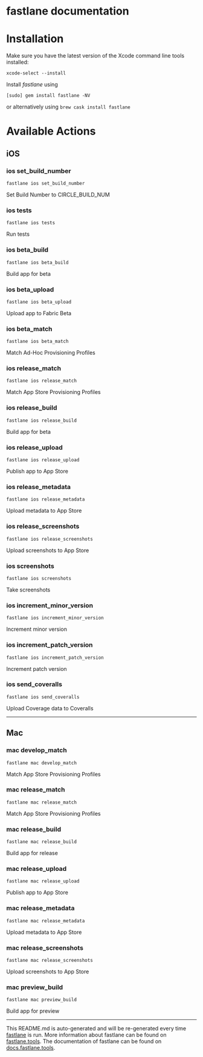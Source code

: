 fastlane documentation
================
# Installation

Make sure you have the latest version of the Xcode command line tools installed:

```
xcode-select --install
```

Install _fastlane_ using
```
[sudo] gem install fastlane -NV
```
or alternatively using `brew cask install fastlane`

# Available Actions
## iOS
### ios set_build_number
```
fastlane ios set_build_number
```
Set Build Number to CIRCLE_BUILD_NUM
### ios tests
```
fastlane ios tests
```
Run tests
### ios beta_build
```
fastlane ios beta_build
```
Build app for beta
### ios beta_upload
```
fastlane ios beta_upload
```
Upload app to Fabric Beta
### ios beta_match
```
fastlane ios beta_match
```
Match Ad-Hoc Provisioning Profiles
### ios release_match
```
fastlane ios release_match
```
Match App Store Provisioning Profiles
### ios release_build
```
fastlane ios release_build
```
Build app for beta
### ios release_upload
```
fastlane ios release_upload
```
Publish app to App Store
### ios release_metadata
```
fastlane ios release_metadata
```
Upload metadata to App Store
### ios release_screenshots
```
fastlane ios release_screenshots
```
Upload screenshots to App Store
### ios screenshots
```
fastlane ios screenshots
```
Take screenshots
### ios increment_minor_version
```
fastlane ios increment_minor_version
```
Increment minor version
### ios increment_patch_version
```
fastlane ios increment_patch_version
```
Increment patch version
### ios send_coveralls
```
fastlane ios send_coveralls
```
Upload Coverage data to Coveralls

----

## Mac
### mac develop_match
```
fastlane mac develop_match
```
Match App Store Provisioning Profiles
### mac release_match
```
fastlane mac release_match
```
Match App Store Provisioning Profiles
### mac release_build
```
fastlane mac release_build
```
Build app for release
### mac release_upload
```
fastlane mac release_upload
```
Publish app to App Store
### mac release_metadata
```
fastlane mac release_metadata
```
Upload metadata to App Store
### mac release_screenshots
```
fastlane mac release_screenshots
```
Upload screenshots to App Store
### mac preview_build
```
fastlane mac preview_build
```
Build app for preview

----

This README.md is auto-generated and will be re-generated every time [fastlane](https://fastlane.tools) is run.
More information about fastlane can be found on [fastlane.tools](https://fastlane.tools).
The documentation of fastlane can be found on [docs.fastlane.tools](https://docs.fastlane.tools).
